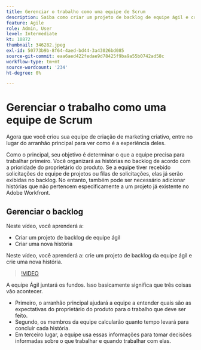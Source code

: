 ```yaml
---
title: Gerenciar o trabalho como uma equipe de Scrum
description: Saiba como criar um projeto de backlog de equipe ágil e criar uma nova história.
feature: Agile
role: Admin, User
level: Intermediate
kt: 10872
thumbnail: 346282.jpeg
exl-id: 50773b9b-8f64-4aed-bd44-3a43026bd085
source-git-commit: eaa6aed422fedae9d78425f9ba9a55b0742ad58c
workflow-type: tm+mt
source-wordcount: '234'
ht-degree: 0%

---
```


# Gerenciar o trabalho como uma equipe de Scrum

Agora que você criou sua equipe de criação de marketing criativo, entre no lugar do arranhão principal para ver como é a experiência deles.

Como o principal, seu objetivo é determinar o que a equipe precisa para trabalhar primeiro. Você organizará as histórias no backlog de acordo com a prioridade do proprietário do produto. Se a equipe tiver recebido solicitações de equipe de projetos ou filas de solicitações, elas já serão exibidas no backlog. No entanto, também pode ser necessário adicionar histórias que não pertencem especificamente a um projeto já existente no Adobe Workfront.

## Gerenciar o backlog

Neste vídeo, você aprenderá a:

- Criar um projeto de backlog de equipe ágil
- Criar uma nova história

Neste vídeo, você aprenderá a: crie um projeto de backlog da equipe ágil e crie uma nova história.

>[!VIDEO](https://video.tv.adobe.com/v/346282/?quality=12&learn=on)

A equipe Ágil juntará os fundos. Isso basicamente significa que três coisas vão acontecer.

- Primeiro, o arranhão principal ajudará a equipe a entender quais são as expectativas do proprietário do produto para o trabalho que deve ser feito.
- Segundo, os membros da equipe calcularão quanto tempo levará para concluir cada história.
- Em terceiro lugar, a equipe usa essas informações para tomar decisões informadas sobre o que trabalhar e quando trabalhar com elas.
